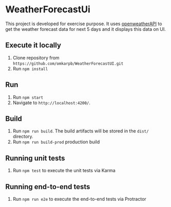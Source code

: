 # WeatherForecastUi

This project is developed for exercise purpose. It uses [openweatherAPI](https://openweathermap.org/forecast5) to get the weather forecast data for next 5 days and it displays this data on UI.

## Execute it locally
1. Clone repository from `https://github.com/omkarpb/WeatherForecastUI.git`
2. Run `npm install`

## Run
1. Run `npm start`
2. Navigate to `http://localhost:4200/`.

## Build
1. Run `npm run build`. The build artifacts will be stored in the `dist/` directory.
2. Run `npm run build-prod` production build 

## Running unit tests
1. Run `npm test` to execute the unit tests via Karma

## Running end-to-end tests
1. Run `npm run e2e` to execute the end-to-end tests via Protractor
